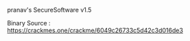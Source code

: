 pranav's SecureSoftware v1.5

Binary Source : https://crackmes.one/crackme/6049c26733c5d42c3d016de3

